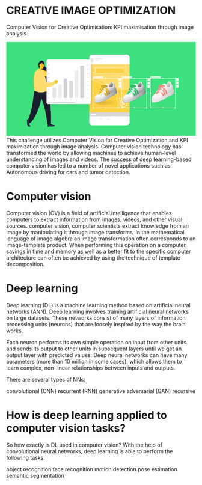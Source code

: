 # CREATIVE IMAGE OPTIMIZATION

Computer Vision for Creative Optimisation: KPI maximisation through image analysis

<img src="/data/imageopt.png" alt="isolated" width="1000" height="250"/>
This challenge utilizes Computer Vision for Creative Optimization and KPI maximization through image analysis. Computer vision technology has transformed the world by allowing machines to achieve human-level understanding of images and videos. The success of deep learning-based computer vision has led to a number of novel applications such as Autonomous driving for cars and tumor detection.

# Computer vision
  Computer vision (CV) is a field of artificial intelligence that enables computers to extract information from images, videos, and other visual sources.
  computer vision, computer scientists extract knowledge from an image by manipulating it through image transforms. In the mathematical language of image algebra an image transformation often corresponds to an image-template product. When performing this operation on a computer, savings in time and memory as well as a better fit to the specific computer architecture can often be achieved by using the technique of template decomposition.
  
# Deep learning
Deep learning (DL) is a machine learning method based on artificial neural networks (ANN). Deep learning involves training artificial neural networks on large datasets. These networks consist of many layers of information processing units (neurons) that are loosely inspired by the way the brain works.

Each neuron performs its own simple operation on input from other units and sends its output to other units in subsequent layers until we get an output layer with predicted values. Deep neural networks can have many parameters (more than 10 million in some cases), which allows them to learn complex, non-linear relationships between inputs and outputs.

There are several types of NNs:

  convolutional (CNN)
  recurrent (RNN)
  generative adversarial (GAN)
  recursive
  
# How is deep learning applied to computer vision tasks?
So how exactly is DL used in computer vision? With the help of convolutional neural networks, deep learning is able to perform the following tasks:

  object recognition
  face recognition
  motion detection
  pose estimation
  semantic segmentation

